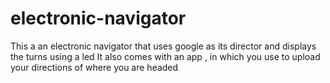 # electronic-navigator
This a an electronic navigator that uses google as its director and displays the turns using a led
It also comes with an app , in which you use to upload your directions of where you are headed
